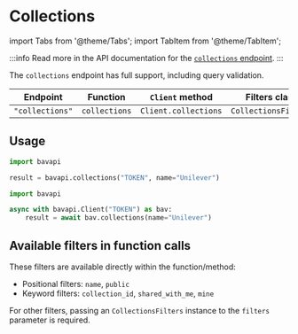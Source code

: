 # Collections

import Tabs from '@theme/Tabs';
import TabItem from '@theme/TabItem';

:::info
Read more in the API documentation for the [`collections` endpoint](/brands/collections.md).
:::

The `collections` endpoint has full support, including query validation.

| Endpoint        | Function      | `Client` method      | Filters class        |
| --------------- | ------------- | -------------------- | -------------------- |
| `"collections"` | `collections` | `Client.collections` | `CollectionsFilters` |

## Usage

<Tabs>
  <TabItem value="sync" label="Sync" default>

```py title="Using top-level functions"
import bavapi

result = bavapi.collections("TOKEN", name="Unilever")
```

  </TabItem>
  <TabItem value="async" label="Async">

```py title="Using Client asynchronously"
import bavapi

async with bavapi.Client("TOKEN") as bav:
    result = await bav.collections(name="Unilever")
```

  </TabItem>
</Tabs>

## Available filters in function calls

These filters are available directly within the function/method:

- Positional filters: `name`, `public`
- Keyword filters: `collection_id`, `shared_with_me`, `mine`

For other filters, passing an `CollectionsFilters` instance to the `filters` parameter is required.
